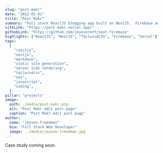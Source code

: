 ```yaml
---
slug: "post-makr"
date: "2022-01-01"
title: "Post Makr"
summary: "Full stack ReactJS blogging app built on NextJS.  Firebase auth, Firestore NoSQL database and Firebase Storage. Blog posts written in markdown are rendered via React Markdown.  React, Firebase, react-hook-form and custom hooks."
siteLink: "https://post-makr.vercel.app/"
githubLink: "https://github.com/jeyeverett/next-firebase"
highlights: ["ReactJS", "NextJS", "TailwindCSS", "Firebase", "Vercel"]
tags:
  [
    "reactjs",
    "nextjs",
    "markdown",
    "static site generation",
    "server side rendering",
    "tailwindcss",
    "seo",
    "javascript",
    "coding",
  ]
pillar: "projects"
image:
  path: ./media/post-makr.png
  alt: "Post Makr edit post page"
  caption: "Post Makr edit post page"
author:
  name: "jeysen-freedman"
  bio: "Full Stack Web Developer"
  image: ../media/jeysen-freedman.jpg
---
```


Case study coming soon.
